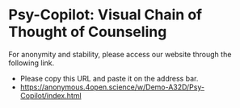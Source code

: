 # Psy-Copilot: Visual Chain of Thought of Counseling
For anonymity and stability, please access our website through the following link.
* Please copy this URL and paste it on the address bar.
* https://anonymous.4open.science/w/Demo-A32D/Psy-Copilot/index.html
